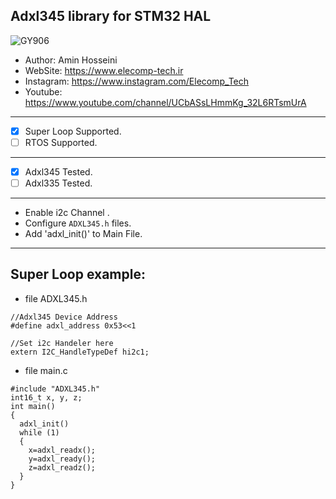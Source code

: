 ## Adxl345 library for STM32 HAL

![GY906](https://www.apogeeweb.net/upload/image/20210112/2021011210411046.jpg)


*	Author:     Amin Hosseini
*	WebSite:    https://www.elecomp-tech.ir
*	Instagram:  https://www.instagram.com/Elecomp_Tech
*	Youtube:    https://www.youtube.com/channel/UCbASsLHmmKg_32L6RTsmUrA
--------------------------------------------------------------------------------
* [x] Super Loop Supported.
* [ ] RTOS Supported.
--------------------------------------------------------------------------------
* [x] Adxl345 Tested.
* [ ] Adxl335 Tested.
-------------------------------------------------------------------------------- 
* Enable i2c Channel .
* Configure `ADXL345.h` files.
* Add 'adxl_init()' to Main File.
--------------------------------------------------------------------------------
## Super Loop example:
* file ADXL345.h
``` 
//Adxl345 Device Address 
#define adxl_address 0x53<<1

//Set i2c Handeler here
extern I2C_HandleTypeDef hi2c1;

```
* file main.c   
```
#include "ADXL345.h"
int16_t x, y, z;
int main()
{
  adxl_init()
  while (1)
  {
    x=adxl_readx();
    y=adxl_ready();
    z=adxl_readz();
  }  
}

```
